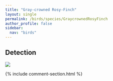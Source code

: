 ```yaml
---
title: "Gray-crowned Rosy-Finch"
layout: single
permalink: /birds/species/GraycrownedRosyFinch
author_profile: false
sidebar:
  nav: "birds"
---
```


<h2>Detection</h2>

<img src="https://beallen.github.io/DevelopmentWebsite/assets/images/birds/GraycrownedRosyFinch/det.jpg">

{% include comment-section.html %}
